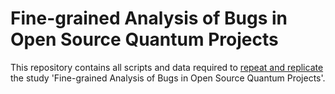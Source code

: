 # Fine-grained Analysis of Bugs in Open Source Quantum Projects

This repository contains all scripts and data required to [repeat and replicate](https://www.acm.org/publications/policies/artifact-review-badging) the study 'Fine-grained Analysis of Bugs in Open Source Quantum Projects'.
